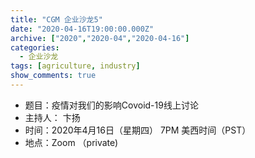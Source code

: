 ```yaml
---
title: "CGM 企业沙龙5"
date: "2020-04-16T19:00:00.000Z"
archive: ["2020","2020-04","2020-04-16"]
categories:
  - 企业沙龙
tags: [agriculture, industry]
show_comments: true
---
```


- 题目：疫情对我们的影响Covoid-19线上讨论
- 主持人： 卞扬
- 时间：2020年4月16日（星期四） 7PM 美西时间（PST）
- 地点：Zoom （private)
